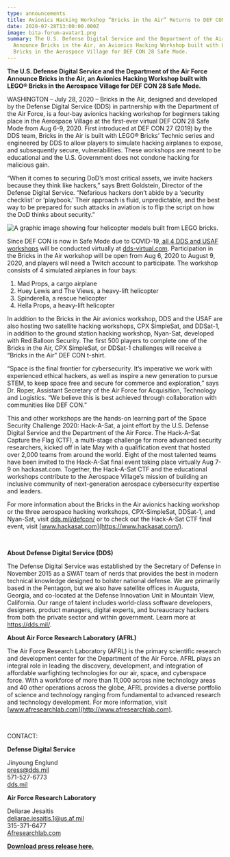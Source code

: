 ```yaml
---
type: announcements
title: Avionics Hacking Workshop “Bricks in the Air” Returns to DEF CON 28
date: 2020-07-28T13:00:00.000Z
image: bita-forum-avatar1.png
summary: The U.S. Defense Digital Service and the Department of the Air Force
  Announce Bricks in the Air, an Avionics Hacking Workshop built with LEGO®
  Bricks in the Aerospace Village for DEF CON 28 Safe Mode.
---
```


**The U.S. Defense Digital Service and the Department of the Air Force Announce Bricks in the Air, an Avionics Hacking Workshop built with LEGO® Bricks in the Aerospace Village for DEF CON 28 Safe Mode.**

WASHINGTON – July 28, 2020 – Bricks in the Air, designed and developed by the Defense Digital Service (DDS) in partnership with the Department of the Air Force, is a four-bay avionics hacking workshop for beginners taking place in the Aerospace Village at the first-ever virtual DEF CON 28 Safe Mode from Aug 6-9, 2020. First introduced at DEF CON 27 (2019) by the DDS team, Bricks in the Air is built with LEGO® Bricks’ Technic series and engineered by DDS to allow players to simulate hacking airplanes to expose, and subsequently secure, vulnerabilities. These workshops are meant to be educational and the U.S. Government does not condone hacking for malicious gain.

“When it comes to securing DoD’s most critical assets, we invite hackers because they think like hackers,” says Brett Goldstein, Director of the Defense Digital Service. “Nefarious hackers don’t abide by a ‘security checklist’ or ‘playbook.’ Their approach is fluid, unpredictable, and the best way to be prepared for such attacks in aviation is to flip the script on how the DoD thinks about security.”

![A graphic image showing four helicopter models built from LEGO bricks. ](06_bricksworkshopdds_modal_r5.png)

Since DEF CON is now in Safe Mode due to COVID-19,[ all 4 DDS and USAF workshops](https://dds.mil/defcon/) will be conducted virtually at [dds-virtual.com](http://dds-virtual.com). Participation in the Bricks in the Air workshop will be open from Aug 6, 2020 to August 9, 2020, and players will need a Twitch account to participate. The workshop consists of 4 simulated airplanes in four bays:

1. Mad Props, a cargo airplane
2. Huey Lewis and The Views, a heavy-lift helicopter
3. Spinderella, a rescue helicopter
4. Hella Props, a heavy-lift helicopter

In addition to the Bricks in the Air avionics workshop, DDS and the USAF are also hosting two satellite hacking workshops, CPX SimpleSat, and DDSat-1, in addition to the ground station hacking workshop, Nyan-Sat, developed with Red Balloon Security. The first 500 players to complete one of the Bricks in the Air, CPX SimpleSat, or DDSat-1 challenges will receive a “Bricks in the Air” DEF CON t-shirt.

“Space is the final frontier for cybersecurity. It’s imperative we work with experienced ethical hackers, as well as inspire a new generation to pursue STEM, to keep space free and secure for commerce and exploration,” says Dr. Roper, Assistant Secretary of the Air Force for Acquisition, Technology and Logistics. “We believe this is best achieved through collaboration with communities like DEF CON.”

This and other workshops are the hands-on learning part of the Space Security Challenge 2020: Hack-A-Sat, a joint effort by the U.S. Defense Digital Service and the Department of the Air Force. The Hack-A-Sat Capture the Flag (CTF), a multi-stage challenge for more advanced security researchers, kicked off in late May with a qualification event that hosted over 2,000 teams from around the world. Eight of the most talented teams have been invited to the Hack-A-Sat final event taking place virtually Aug 7-9 on hackasat.com. Together, the Hack-A-Sat CTF and the educational workshops contribute to the Aerospace Village’s mission of building an inclusive community of next-generation aerospace cybersecurity expertise and leaders.

For more information about the Bricks in the Air avionics hacking workshop or the three aerospace hacking workshops, CPX-SimpleSat, DDSat-1, and Nyan-Sat, visit [dds.mil/defcon/](https://dds.mil/defcon/) or to check out the Hack-A-Sat CTF final event, visit [www.hackasat.com](https://www.hackasat.com/).

<br />

**About Defense Digital Service (DDS)**

The Defense Digital Service was established by the Secretary of Defense in November 2015 as a SWAT team of nerds that provides the best in modern technical knowledge designed to bolster national defense. We are primarily based in the Pentagon, but we also have satellite offices in Augusta, Georgia, and co-located at the Defense Innovation Unit in Mountain View, California. Our range of talent includes world-class software developers, designers, product managers, digital experts, and bureaucracy hackers from both the private sector and within government. Learn more at <https://dds.mil/>.

**About Air Force Research Laboratory (AFRL)**

The Air Force Research Laboratory (AFRL) is the primary scientific research and development center for the Department of the Air Force. AFRL plays an integral role in leading the discovery, development, and integration of affordable warfighting technologies for our air, space, and cyberspace force. With a workforce of more than 11,000 across nine technology areas and 40 other operations across the globe, AFRL provides a diverse portfolio of science and technology ranging from fundamental to advanced research and technology development. For more information, visit [www.afresearchlab.com](http://www.afresearchlab.com).

<br />

CONTACT:

**Defense Digital Service**

Jinyoung Englund<br />
press@dds.mil<br />
571-527-6773<br />
[dds.mil](https://dds.mil)

**Air Force Research Laboratory**

Deliarae Jesaitis<br />
deliarae.jesaitis.1@us.af.mil<br />
315-371-6477<br />
[Afresearchlab.com](https://afresearchlab.com/)

<a href="https://dds.mil/28.JULY.2020.l.DDS.Virtual.Workshop.PR.2.l.Bricks.in.the.Air.pdf" target="_blank" rel="noopener">**Download press release here.**</a>
